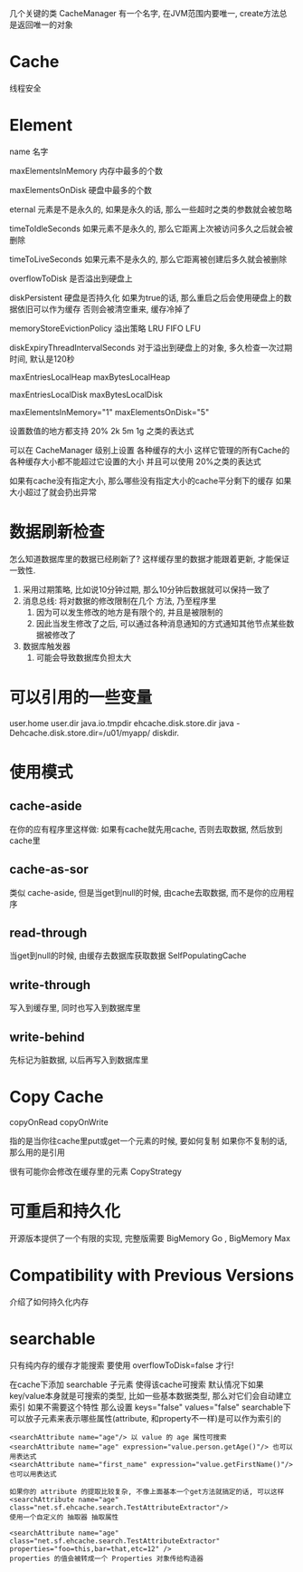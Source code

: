 几个关键的类
CacheManager 有一个名字, 在JVM范围内要唯一, create方法总是返回唯一的对象

# Cache #
线程安全

# Element #
name 名字

maxElementsInMemory
内存中最多的个数

maxElementsOnDisk
硬盘中最多的个数

eternal
元素是不是永久的, 如果是永久的话, 那么一些超时之类的参数就会被忽略

timeToIdleSeconds
如果元素不是永久的, 那么它距离上次被访问多久之后就会被删除

timeToLiveSeconds
如果元素不是永久的, 那么它距离被创建后多久就会被删除

overflowToDisk
是否溢出到硬盘上

diskPersistent
硬盘是否持久化
如果为true的话, 那么重启之后会使用硬盘上的数据依旧可以作为缓存
否则会被清空重来, 缓存冷掉了

memoryStoreEvictionPolicy
溢出策略
LRU
FIFO
LFU

diskExpiryThreadIntervalSeconds
对于溢出到硬盘上的对象, 多久检查一次过期时间, 默认是120秒

maxEntriesLocalHeap
maxBytesLocalHeap

maxEntriesLocalDisk
maxBytesLocalDisk

maxElementsInMemory="1"
maxElementsOnDisk="5"


设置数值的地方都支持 20% 2k 5m 1g 之类的表达式

可以在 CacheManager 级别上设置 各种缓存的大小
这样它管理的所有Cache的各种缓存大小都不能超过它设置的大小
并且可以使用 20%之类的表达式

如果有cache没有指定大小, 那么哪些没有指定大小的cache平分剩下的缓存
如果大小超过了就会扔出异常

# 数据刷新检查 #
怎么知道数据库里的数据已经刷新了? 这样缓存里的数据才能跟着更新, 才能保证一致性.

1. 采用过期策略, 比如说10分钟过期, 那么10分钟后数据就可以保持一致了
2. 消息总线: 将对数据的修改限制在几个 方法, 乃至程序里
	1. 因为可以发生修改的地方是有限个的, 并且是被限制的
	2. 因此当发生修改了之后, 可以通过各种消息通知的方式通知其他节点某些数据被修改了
3. 数据库触发器
	1. 可能会导致数据库负担太大

# 可以引用的一些变量 #
user.home
user.dir
java.io.tmpdir
ehcache.disk.store.dir
java -Dehcache.disk.store.dir=/u01/myapp/
diskdir.




# 使用模式 #
## cache-aside ##
在你的应有程序里这样做:
如果有cache就先用cache, 否则去取数据, 然后放到cache里

## cache-as-sor ##
类似 cache-aside, 但是当get到null的时候, 由cache去取数据, 而不是你的应用程序

## read-through ##
当get到null的时候, 由缓存去数据库获取数据
SelfPopulatingCache

## write-through ##
写入到缓存里, 同时也写入到数据库里

## write-behind ##
先标记为脏数据, 以后再写入到数据库里

# Copy Cache #
copyOnRead
copyOnWrite

指的是当你往cache里put或get一个元素的时候, 要如何复制
如果你不复制的话, 那么用的是引用

很有可能你会修改在缓存里的元素
CopyStrategy


# 可重启和持久化 #
开源版本提供了一个有限的实现, 完整版需要 BigMemory Go , BigMemory Max

# Compatibility with Previous Versions #
介绍了如何持久化内存

# searchable #
只有纯内存的缓存才能搜索 要使用 overflowToDisk=false 才行!

在cache下添加 searchable 子元素 使得该cache可搜索
默认情况下如果key/value本身就是可搜索的类型, 比如一些基本数据类型, 那么对它们会自动建立索引
如果不需要这个特性 那么设置 keys="false" values="false"
searchable下可以放子元素来表示哪些属性(attribute, 和property不一样)是可以作为索引的

```
<searchAttribute name="age"/> 以 value 的 age 属性可搜索
<searchAttribute name="age" expression="value.person.getAge()"/> 也可以用表达式
<searchAttribute name="first_name" expression="value.getFirstName()"/> 也可以用表达式

如果你的 attribute 的提取比较复杂, 不像上面基本一个get方法就搞定的话, 可以这样
<searchAttribute name="age" class="net.sf.ehcache.search.TestAttributeExtractor"/>
使用一个自定义的 抽取器 抽取属性

<searchAttribute name="age"
class="net.sf.ehcache.search.TestAttributeExtractor"
properties="foo=this,bar=that,etc=12" />
properties 的值会被转成一个 Properties 对象传给构造器

```